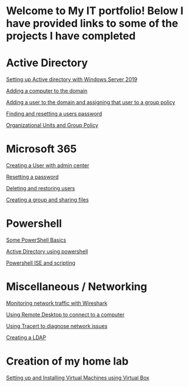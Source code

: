 <h1>Welcome to My IT portfolio! Below I have provided links to some of the projects I have completed</h1>

<h1>Active Directory</h1>

<a href="https://github.com/Jtalbert15/Setting-up-Active-Directory-on-our-Windows-Server-2019">Setting up Active directory with Windows Server 2019 </a>

<a href="https://github.com/Jtalbert15/Adding-A-computer-to-our-domain">Adding a computer to the domain</a> 

<a href="https://github.com/Jtalbert15/Creating-a-user-and-adding-them-to-a-group-policy">Adding a user to the domain and assigning that user to a group policy</a>

<a href="https://github.com/Jtalbert15/Resetting-a-password-using-Active-Directory/blob/main/README.md">Finding and resetting a users password </a>

<a href="https://github.com/Jtalbert15/Organizational-Units-and-Group-Policy/blob/main/README.md">Organizational Units and Group Policy</a>

<h1>Microsoft 365</h1>

<a href="https://github.com/Jtalbert15/Creating-a-user-in-Microsoft-365/blob/main/README.md">Creating a User with admin center</a>

<a href="https://github.com/Jtalbert15/Resetting-a-password-in-Microsoft-365/blob/main/README.md">Resetting a password</a>

<a href="https://github.com/Jtalbert15/Microsoft-365-deleting-user">Deleting and restoring users</a>

<a href="https://github.com/Jtalbert15/Creating-a-group-and-sharing-Files/blob/main/README.md">Creating a group and sharing files</a>

<h1>Powershell</h1>

<a href="https://github.com/Jtalbert15/Powershell-basics/blob/main/README.md">Some PowerShell Basics</a>

<a href="https://github.com/Jtalbert15/Modifying-Active-Directory-with-Powershell/blob/main/README.md">Active Directory using powershell</a>

<a href="https://github.com/Jtalbert15/Powershell-ISE-and-scripting/blob/main/README.md">Powershell ISE and scripting</a>

<h1>Miscellaneous / Networking </h1>

<a href="https://github.com/Jtalbert15/Monitoring-network-traffic-with-Wireshark/blob/main/README.md">Monitoring network traffic with Wireshark</a>

<a href="https://github.com/Jtalbert15/Remote-accessing-a-domain-users-computer/blob/main/README.md">Using Remote Desktop to connect to a computer</a>

<a href="https://github.com/Jtalbert15/Using-Tracert-to-diagnose-network-issues/blob/main/README.md">Using Tracert to diagnose network issues</a>

<a href="https://github.com/Jtalbert15/Creating-a-LDAP/blob/main/README.md">Creating a LDAP</a>

<h1>Creation of my home lab</h1>

<a href="https://github.com/Jtalbert15/Installing-Virtual-Machine-and-Windows-ISO-s">Setting up and Installing Virtual Machines using Virtual Box </a> 










